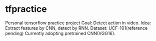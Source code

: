 # tfpractice
Personal tensorflow practice project
Goal: Detect action in video.
Idea: Extract features by CNN, detect by RNN.
Dataset: UCF-101(reference pending)
Currently adopting pretrained CNN(VGG16).